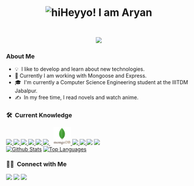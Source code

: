 ### <h1 align = "center"><img src="https://user-images.githubusercontent.com/1303154/88677602-1635ba80-d120-11ea-84d8-d263ba5fc3c0.gif" width="34px" alt="hi"><b>Heyyo! I am Aryan </b></h1>
<br>

<p align = "center">
  <img src="https://camo.githubusercontent.com/cae12fddd9d6982901d82580bdf321d81fb299141098ca1c2d4891870827bf17/68747470733a2f2f6d69726f2e6d656469756d2e636f6d2f6d61782f313336302f302a37513379765349765f7430696f4a2d5a2e676966" width = "500px" heigth = "500px"/>
</p>

### About Me

- 💡 &nbsp;I like to develop and learn about new technologies.
- 🔭 Currently I am working with Mongoose and Express. 
- 🎓 &nbsp;I'm currently a Computer Science Engineering student at the IIITDM Jabalpur.
- ✍️ &nbsp;In my free time, I read novels and watch anime.

### 🛠 &nbsp;Current Knowledge

<p align="left"> 
    <a href="https://reactjs.org/" target="_blank"> <img src="https://img.icons8.com/color/48/000000/react-native.png"/> </a>
    <a href="https://developer.mozilla.org/en-US/docs/Web/JavaScript" target="_blank"> <img src="https://img.icons8.com/color/48/000000/javascript.png"/> </a> 
    <a href="https://www.w3.org/html/" target="_blank"> <img src="https://img.icons8.com/color/48/000000/html-5.png"/> </a> 
    <a href="https://www.w3schools.com/css/" target="_blank"> <img src="https://img.icons8.com/color/48/000000/css3.png"/> </a> 
    <a href="https://www.python.org" target="_blank"> <img src="https://img.icons8.com/color/48/000000/python.png"/> </a> 
    <a style="padding-right:8px;" href="https://nodejs.org" target="_blank"> <img src="https://img.icons8.com/color/48/000000/nodejs.png"/> </a> 
    <a href="https://www.mongodb.com/" target="_blank"> <img src="https://raw.githubusercontent.com/devicons/devicon/master/icons/mongodb/mongodb-original-wordmark.svg" alt="mongodb" width="48" height="48"/> </a> 
    <a href="https://git-scm.com/" target="_blank"> <img src="https://img.icons8.com/color/48/000000/git.png"/> </a> 
    <a href="https://firebase.google.com/" target="_blank"> <img src="https://img.icons8.com/color/2x/firebase.png" width="50px"/> </a>
    <img src="https://img.icons8.com/color/512/c-plus-plus-logo.png" width="50px"/>
    <a href="https://www.postman.com/" ><img src="https://img.icons8.com/external-tal-revivo-color-tal-revivo/512/external-postman-is-the-only-complete-api-development-environment-logo-color-tal-revivo.png" width="50px" /></a
</p>

 <br/>
    <a href="https://github.com/salted0dreams/github-readme-stats"><img alt="Github Stats" src="https://github-readme-stats.vercel.app/api?username=salted0dreams&show_icons=true&count_private=true&theme=react&hide_border=true&bg_color=0D1117" /></a>
    <a href="https://github.com/salted0dreams/github-readme-stats"><img alt="Top Languages" src="https://github-readme-stats.vercel.app/api/top-langs/?username=salted0dreams&langs_count=8&count_private=true&layout=compact&theme=react&hide_border=true&bg_color=0D1117" /></a>
 <br/>



### 🤝🏻 &nbsp;Connect with Me
<p align = "left">
<a href="https://www.linkedin.com/in/aryan-sharma-3035b7226/"><img src="https://img.shields.io/badge/-LinkedIn-D14836?style=flat&logo=LinkedIn&logoColor=white"/></a>
<a href="aryan182282@gmail.com"><img src="https://img.shields.io/badge/-Mail-D14836?style=flat&logo=Gmail&logoColor=white"/></a>
<a href="https://www.instagram.com/aint_no_aryan/"><img src="https://img.shields.io/badge/-Instagram-E4405F?style=flat&logo=Instagram&logoColor=white"/></a>
</p>

